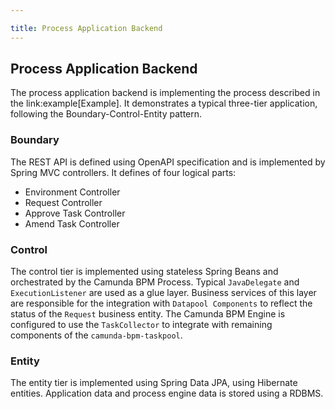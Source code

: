 ```yaml
---

title: Process Application Backend
---
```


## Process Application Backend

The process application backend is implementing the process described in the link:example[Example].
It demonstrates a typical three-tier application, following the Boundary-Control-Entity pattern.

### Boundary
The REST API is defined using OpenAPI specification and is implemented by Spring MVC controllers. It defines of four
logical parts:

- Environment Controller
- Request Controller
- Approve Task Controller
- Amend Task Controller

### Control
The control tier is implemented using stateless Spring Beans and orchestrated by the Camunda BPM Process.
Typical `JavaDelegate` and `ExecutionListener` are used as a glue layer. Business services of this layer are
responsible for the integration with `Datapool Components` to reflect the status of the `Request` business entity.
The Camunda BPM Engine is configured to use the `TaskCollector` to integrate with remaining components of
the `camunda-bpm-taskpool`.

### Entity
The entity tier is implemented using Spring Data JPA, using Hibernate entities. Application data
and process engine data is stored using a RDBMS.

